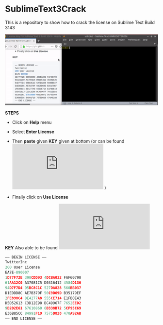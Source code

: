 # SublimeText3Crack
This is a repository to show how to crack the license on Sublime Text Build 3143

![howto](https://github.com/Darth4212/Files/blob/master/SublimeTextCrack.gif?raw=true)

**STEPS**

* Click on **Help** menu

* Select **Enter License**

* Then **paste** given **KEY** given at bottom (or can be found ![here](https://github.com/Darth4212/SublimeText3Crack/blob/master/CrackedLicense.c) )

* Finally click on **Use License**


**KEY**
Also able to be found ![here](https://github.com/Darth4212/SublimeText3Crack/blob/master/CrackedLicense.c)


```c
—– BEGIN LICENSE —–
TwitterInc
200 User License
EA7E-890007
1D77F72E 390CDD93 4DCBA022 FAF60790
61AA12C0 A37081C5 D0316412 4584D136
94D7F7D4 95BC8C1C 527DA828 560BB037
D1EDDD8C AE7B379F 50C9D69D B35179EF
2FE898C4 8E4277A8 555CE714 E1FB0E43
D5D52613 C3D12E98 BC49967F 7652EED2
9D2D2E61 67610860 6D338B72 5CF95C69
E36B85CC 84991F19 7575D828 470A92AB
—— END LICENSE ——
```

